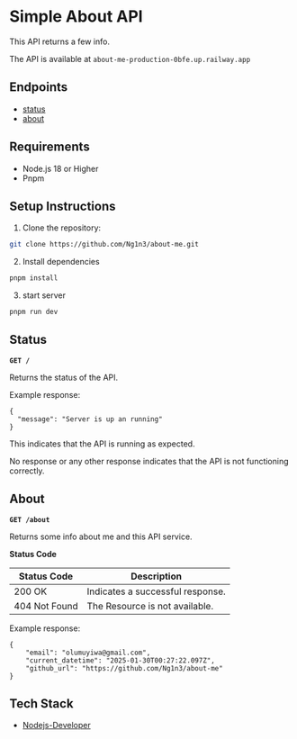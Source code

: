 # Simple About API

This API returns a few info.

The API is available at `about-me-production-0bfe.up.railway.app`

## Endpoints

- [status](#status)
- [about](#about)

## Requirements
- Node.js 18 or Higher
- Pnpm 

## Setup Instructions

1. Clone the repository:

```bash
git clone https://github.com/Ng1n3/about-me.git
```

2. Install dependencies

```bash
pnpm install
```

3. start server

```bash
pnpm run dev
```

## Status

**`GET /`**

Returns the status of the API.

Example response:

```
{
  "message": "Server is up an running"
}
```

This indicates that the API is running as expected.

No response or any other response indicates that the API is not functioning correctly.

## About

**`GET /about`**

Returns some info about me and this API service.

**Status Code**

| Status Code   | Description                      |
| ------------- | -------------------------------- |
| 200 OK        | Indicates a successful response. |
| 404 Not Found | The Resource is not available.   |

Example response:

```
{
	"email": "olumuyiwa@gmail.com",
	"current_datetime": "2025-01-30T00:27:22.097Z",
	"github_url": "https://github.com/Ng1n3/about-me"
}
```

## Tech Stack

- [Nodejs-Developer](https://hng.tech/hire/nodejs-developers)
